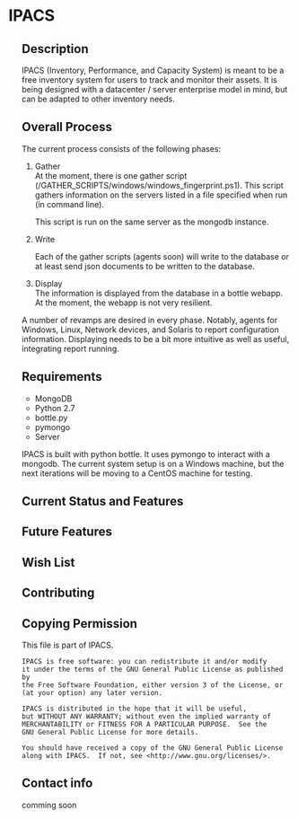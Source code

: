 <h1>IPACS</h1>


<ol>
<h2>Description</h2>

IPACS (Inventory, Performance, and Capacity System) is meant to be a free inventory system for users to track and monitor
their assets. It is being designed with a datacenter / server enterprise model in mind, but can be adapted to other
inventory needs.


<h2>Overall Process</h2>

The current process consists of the following phases:

<ol>
<li>Gather</li>
At the moment, there is one gather script (/GATHER_SCRIPTS/windows/windows_fingerprint.ps1). This script gathers information
on the servers listed in a file specified when run (in command line).

This script is run on the same server as the mongodb instance.

<li>Write</li>

Each of the gather scripts (agents soon) will write to the database or at least send json documents to be written to the
database.

<li>Display</li>
The information is displayed from the database in a bottle webapp. At the moment, the webapp is not very resilient.
</ol>

A number of revamps are desired in every phase. Notably, agents for Windows, Linux, Network devices, and Solaris to report configuration
information. Displaying needs to be a bit more intuitive as well as useful, integrating report running.


<h2>Requirements</h2>

<ul>
<li>MongoDB</li>
<li>Python 2.7</li>
<li>bottle.py</li>
<li>pymongo</li>
<li>Server</li>
</ul>

IPACS is built with python bottle. It uses pymongo to interact with a mongodb. The current system setup is on a Windows
machine, but the next iterations will be moving to a CentOS machine for testing.



<h2>Current Status and Features</h2>

<h2>Future Features</h2>

<h2>Wish List</h2>

<h2>Contributing</h2>

<h2>Copying Permission</h2>

 This file is part of IPACS.

    IPACS is free software: you can redistribute it and/or modify
    it under the terms of the GNU General Public License as published by
    the Free Software Foundation, either version 3 of the License, or
    (at your option) any later version.

    IPACS is distributed in the hope that it will be useful,
    but WITHOUT ANY WARRANTY; without even the implied warranty of
    MERCHANTABILITY or FITNESS FOR A PARTICULAR PURPOSE.  See the
    GNU General Public License for more details.

    You should have received a copy of the GNU General Public License
    along with IPACS.  If not, see <http://www.gnu.org/licenses/>.




<h2>Contact info</h2>

comming soon
</ol>
